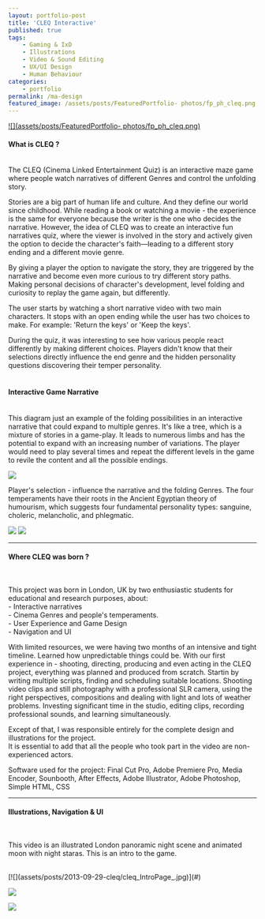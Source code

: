 ```yaml
---
layout: portfolio-post
title: 'CLEQ Interactive'
published: true
tags: 
    - Gaming & IxD
    - Illustrations
    - Video & Sound Editing
    - UX/UI Design
    - Human Behaviour
categories: 
    - portfolio
permalink: /ma-design
featured_image: /assets/posts/FeaturedPortfolio- photos/fp_ph_cleq.png
---
```

[![](assets/posts/FeaturedPortfolio- photos/fp_ph_cleq.png)](#)

#### What is CLEQ ?

<br>The CLEQ (Cinema Linked Entertainment Quiz) is an interactive maze game where people watch narratives of different Genres and control the unfolding story. 

Stories are a big part of human life and culture.  And they define our world since childhood. While reading a book or watching a movie - the experience is the same for everyone because the writer is the one who decides the narrative. 
However, the idea of CLEQ was to create an interactive fun narratives quiz, where the viewer is involved in the story and actively given the option to decide the character's faith—leading to a different story ending and a different movie genre.  

By giving a player the option to navigate the story, they are triggered by the narrative and become even more curious to try different story paths. Making personal decisions of character's development, level folding and curiosity to replay the game again, but differently.

The user starts by watching a short narrative video with two main characters. It stops with an open ending while the user has two choices to make. For example: 'Return the keys' or 'Keep the keys'.

During the quiz, it was interesting to see how various people react differently by making different choices. Players didn't know that their selections directly influence the end genre and the hidden personality questions discovering their temper personality. 
<br>
<br>

#### Interactive Game Narrative
<br>
This diagram just an example of the folding possibilities in an interactive narrative that could expand to multiple genres. It's like a tree, which is a mixture of stories in a game-play. It leads to numerous limbs and has the potential to expand with an increasing number of variations. 
The player would need to play several times and repeat the different levels in the game to revile the content and all the possible endings.

[![](assets/posts/2013-09-29-cleq/Cleq--Dashbord.png)](#)

Player's selection - influence the narrative and the folding Genres. 
The four temperaments have their roots in the  Ancient Egyptian theory of humourism, which suggests four fundamental personality types: sanguine, choleric, melancholic, and phlegmatic. 
<br>

[![](assets/posts/2013-09-29-cleq/CleqPresent-4personalities.jpg)](#)
[![](assets/posts/2013-09-29-cleq/CleqPresent-4script.jpg)](#)
<br>

************
#### Where CLEQ was born ? 
<br>

This project was born in London, UK by two enthusiastic students for educational and research purposes, about:
<br>    - Interactive narratives
<br>    - Cinema Genres and people's temperaments.
<br>    - User Experience and Game Design 
<br>    - Navigation and UI  

With limited resources, we were having two months of an intensive and tight timeline. Learned how unpredictable things could be.  With our first experience in -  shooting, directing, producing and even acting in the CLEQ project, everything was planned and produced from scratch. Startin by writing multiple scripts, finding and scheduling suitable locations. 
Shooting video clips and still photography with a professional SLR camera, using the right perspectives, compositions and dealing with light and lots of weather problems. Investing significant time in the studio, editing clips, recording professional sounds, and learning simultaneously. 

Except of that, I was responsible entirely for the complete design and illustrations for the project.  
It is essential to add that all the people who took part in the video are non-experienced actors. 

Software used for the project: 
Final Cut Pro, Adobe Premiere Pro, Media Encoder, Sounbooth, After Effects, Adobe Illustrator, Adobe Photoshop, Simple HTML, CSS

************

#### Illustrations, Navigation & UI

<br> 

This video is an illustrated London panoramic night scene and animated moon with night staras. This is an intro to the game. 



<br>
[![](assets/posts/2013-09-29-cleq/cleq_IntroPage_.jpg)](#)
<br>

[![](assets/posts/2013-09-29-cleq/cleq_web_intro.png)](#)
<br>

[![](assets/posts/2013-09-29-cleq/cleq_webhome.png)](#)




